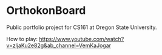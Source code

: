 # OrthokonBoard

Public portfolio project for CS161 at Oregon State University.

How to play: https://www.youtube.com/watch?v=zljaKu2e82g&ab_channel=VemKaJogar
